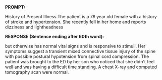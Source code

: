 **PROMPT:**

History of Present Illness The patient is a 78 year old female with a history of stroke and hypertension. She recently fell in her home and reports dizziness and lightheadness

**RESPONSE (Sentence ending after 60th word):**

but otherwise has normal vital signs and is responsive to stimuli. Her symptoms suggest a transient mixed connective tissue injury of the spine with possible postural hypotension from spinal cord compression. The patient was brought to the ED by her son who noticed that she didn't feel well and was having a difficult time standing. A chest X-ray and computed tomography scan were normal. 
